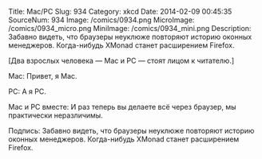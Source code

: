 Title: Mac/PC 
Slug: 934 
Category: xkcd 
Date: 2014-02-09 00:45:35 
SourceNum: 934 
Image: /comics/0934.png 
MicroImage: /comics/0934_micro.png 
MiniImage: /comics/0934_mini.png 
Description: Забавно видеть, что браузеры неуклюже повторяют историю оконных менеджеров. Когда-нибудь XMonad станет расширением Firefox. 

[Два взрослых человека — Mac и PC — стоят лицом к читателю.]

Mac: Привет, я Mac.

PC: А я PC.

Mac и PC вместе: И раз теперь вы делаете всё через браузер, мы практически неразличимы.

Подпись: Забавно видеть, что браузеры неуклюже повторяют историю оконных менеджеров. Когда-нибудь XMonad станет расширением Firefox.